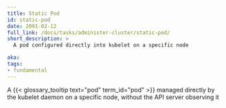 ```yaml
---
title: Static Pod
id: static-pod
date: 2091-02-12
full_link: /docs/tasks/administer-cluster/static-pod/
short_description: >
  A pod configured directly into kubelet on a specific node

aka: 
tags:
- fundamental
---
```

 A {{< glossary_tooltip text="pod" term_id="pod" >}} managed directly by the kubelet
 daemon on a specific node, without the API server observing it
